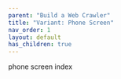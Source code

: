 ```yaml
---
parent: "Build a Web Crawler"
title: "Variant: Phone Screen"
nav_order: 1
layout: default
has_children: true
---
```


phone screen index